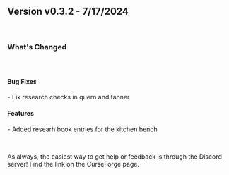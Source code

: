 <h2>Version v0.3.2 - 7/17/2024</h2>
<p>&nbsp;</p>
<h3>What's Changed</h3>
<p><span style="font-size: 1.2rem;">&nbsp;</span></p>
<h4><strong>Bug Fixes</strong></h4>
<p>- Fix research checks in quern and tanner</p>

<h4><strong>Features</strong></h4>
<p>- Added researh book entries for the kitchen bench</p>
<p>&nbsp;</p>
<p>As always, the easiest way to get help or feedback is through the Discord server! Find the link on the CurseForge page.</p>